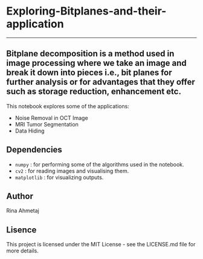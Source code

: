 # Exploring-Bitplanes-and-their-application
---
Bitplane decomposition is a method used in image processing where we take an image and break it down into pieces i.e., bit planes for further analysis or for advantages that they offer such as storage reduction, enhancement etc. 
---
This notebook explores some of the applications:
- Noise Removal in OCT Image
- MRI Tumor Segmentation
- Data Hiding

## Dependencies
- `numpy` : for performing some of the algorithms used in the notebook.
- `cv2` : for reading images and visualising them.
- `matplotlib` : for visualizing outputs.

## Author
Rina Ahmetaj 

## Lisence
This project is licensed under the MIT License - see the LICENSE.md file for more details.



